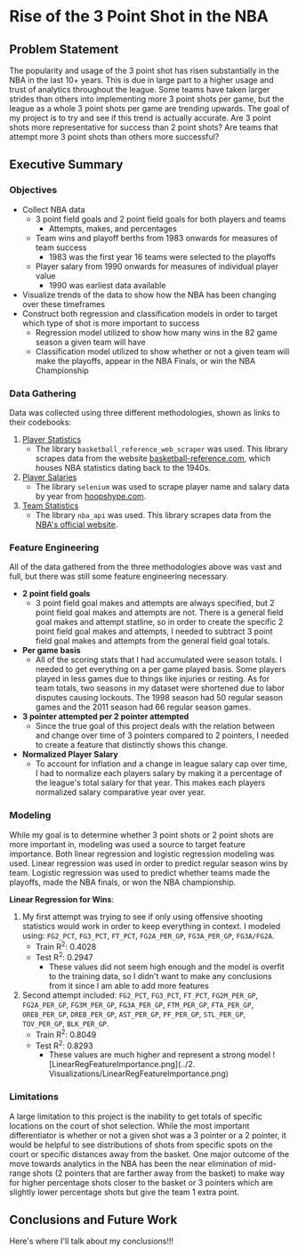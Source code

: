 # Rise of the 3 Point Shot in the NBA

## Problem Statement

The popularity and usage of the 3 point shot has risen substantially in the NBA in the last 10+ years. This is due in large part to a higher usage and trust of analytics throughout the league. Some teams have taken larger strides than others into implementing more 3 point shots per game, but the league as a whole 3 point shots per game are trending upwards. The goal of my project is to try and see if this trend is actually accurate. Are 3 point shots more representative for success than 2 point shots? Are teams that attempt more 3 point shots than others more successful?

## Executive Summary

### Objectives
- Collect NBA data
    - 3 point field goals and 2 point field goals for both players and teams
        - Attempts, makes, and percentages
    - Team wins and playoff berths from 1983 onwards for measures of team success
        - 1983 was the first year 16 teams were selected to the playoffs
    - Player salary from 1990 onwards for measures of individual player value
        - 1990 was earliest data available
- Visualize trends of the data to show how the NBA has been changing over these timeframes
- Construct both regression and classification models in order to target which type of shot is more important to success
    - Regression model utilized to show how many wins in the 82 game season a given team will have
    - Classification model utilized to show whether or not a given team will make the playoffs, appear in the NBA Finals, or win the NBA Championship

### Data Gathering
Data was collected using three different methodologies, shown as links to their codebooks:
1. [Player Statistics](https://github.com/bgp09002/NBA/blob/master/1.%20Data%20Gathering/Get%20Player%20Stats.ipynb)
    - The library `basketball_reference_web_scraper` was used. This library scrapes data from the website [basketball-reference.com](https://www.basketball-reference.com/), which houses NBA statistics dating back to the 1940s.
2. [Player Salaries](https://github.com/bgp09002/NBA/blob/master/1.%20Data%20Gathering/Get%20Player%20Salaries.ipynb)
    - The library `selenium` was used to scrape player name and salary data by year from [hoopshype.com](https://hoopshype.com/salaries/players/).
3. [Team Statistics](https://github.com/bgp09002/NBA/blob/master/1.%20Data%20Gathering/Get%20All%20Teams%20Stats.ipynb)
    - The library `nba_api` was used. This library scrapes data from the [NBA's official website](https://stats.nba.com/).

### Feature Engineering
All of the data gathered from the three methodologies above was vast and full, but there was still some feature engineering necessary. 
- **2 point field goals** 
    - 3 point field goal makes and attempts are always specified, but 2 point field goal makes and attempts are not. There is a general field goal makes and attempt statline, so in order to create the specific 2 point field goal makes and attempts, I needed to subtract 3 point field goal makes and attempts from the general field goal totals.
- **Per game basis**
    - All of the scoring stats that I had accumulated were season totals. I needed to get everything on a per game played basis. Some players played in less games due to things like injuries or resting. As for team totals, two seasons in my dataset were shortened due to labor disputes causing lockouts. The 1998 season had 50 regular season games and the 2011 season had 66 regular season games.
- **3 pointer attempted per 2 pointer attempted**
    - Since the true goal of this project deals with the relation between and change over time of 3 pointers compared to 2 pointers, I needed to create a feature that distinctly shows this change.
- **Normalized Player Salary**
    - To account for inflation and a change in league salary cap over time, I had to normalize each players salary by making it a percentage of the league's total salary for that year. This makes each players normalized salary comparative year over year. 
    
### Modeling
While my goal is to determine whether 3 point shots or 2 point shots are more important in, modeling was used a source to target feature importance. Both linear regression and logistic regression modeling was used. Linear regression was used in order to predict regular season wins by team. Logistic regression was used to predict whether teams made the playoffs, made the NBA finals, or won the NBA championship.

**Linear Regression for Wins**:
1. My first attempt was trying to see if only using offensive shooting statistics would work in order to keep everything in context. I modeled using: `FG2_PCT`, `FG3_PCT`, `FT_PCT`, `FG2A_PER_GP`, `FG3A_PER_GP`, `FG3A/FG2A`.
    - Train R<sup>2</sup>: 0.4028
    - Test R<sup>2</sup>: 0.2947
        - These values did not seem high enough and the model is overfit to the training data, so I didn't want to make any conclusions from it since I am able to add more features
2. Second attempt included: `FG2_PCT`, `FG3_PCT`, `FT_PCT`, `FG2M_PER_GP`, `FG2A_PER_GP`, `FG3M_PER_GP`, `FG3A_PER_GP`, `FTM_PER_GP`, `FTA_PER_GP`, `OREB_PER_GP`, `DREB_PER_GP`, `AST_PER_GP`, `PF_PER_GP`, `STL_PER_GP`, `TOV_PER_GP`, `BLK_PER_GP`.
    - Train R<sup>2</sup>: 0.8049
    - Test R<sup>2</sup>: 0.8293
        - These values are much higher and represent a strong model
![LinearRegFeatureImportance.png](../2. Visualizations/LinearRegFeatureImportance.png)

### Limitations
A large limitation to this project is the inability to get totals of specific locations on the court of shot selection. While the most important differentiator is whether or not a given shot was a 3 pointer or a 2 pointer, it would be helpful to see distributions of shots from specific spots on the court or specific distances away from the basket. One major outcome of the move towards analytics in the NBA has been the near elimination of mid-range shots (2 pointers that are farther away from the basket) to make way for higher percentage shots closer to the basket or 3 pointers which are slightly lower percentage shots but give the team 1 extra point.

## Conclusions and Future Work
Here's where I'll talk about my conclusions!!!